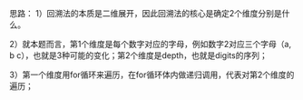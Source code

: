 思路：
  1）回溯法的本质是二维展开，因此回溯法的核心是确定2个维度分别是什么。

  2）就本题而言，第1个维度是每个数字对应的字母，例如数字2对应三个字母（a, b c），也就是3种可能的变化；第2个维度是depth，也就是digits的序列；

  3）第一个维度用for循环来遍历，在for循环体内做递归调用，代表对第2个维度的遍历；
